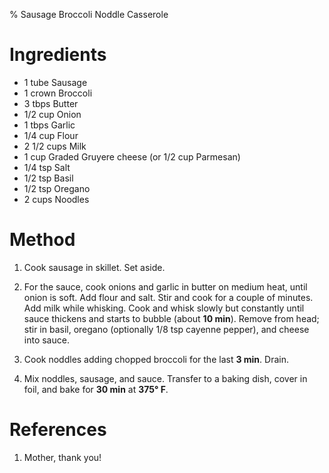 % Sausage Broccoli Noddle Casserole

# Ingredients

- 1 tube Sausage
- 1 crown Broccoli
- 3 tbps Butter
- 1/2 cup Onion
- 1 tbps Garlic
- 1/4 cup Flour
- 2 1/2 cups Milk
- 1 cup Graded Gruyere cheese (or 1/2 cup Parmesan)
- 1/4 tsp Salt
- 1/2 tsp Basil
- 1/2 tsp Oregano
- 2 cups Noodles

# Method

1. Cook sausage in skillet. Set aside.

2. For the sauce, cook onions and garlic in butter on medium heat, until onion
   is soft. Add flour and salt. Stir and cook for a couple of minutes. Add milk
   while whisking. Cook and whisk slowly but constantly until sauce thickens and
   starts to bubble (about **10 min**). Remove from head; stir in basil, oregano
   (optionally 1/8 tsp cayenne pepper), and cheese into sauce.

3. Cook noddles adding chopped broccoli for the last **3 min**. Drain.

4. Mix noddles, sausage, and sauce. Transfer to a baking dish, cover in foil,
   and bake for **30 min** at **375&deg; F**.

# References

1. Mother, thank you!
